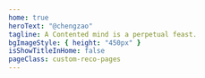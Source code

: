 ```yaml
---
home: true
heroText: "@chengzao"
tagline: A Contented mind is a perpetual feast.
bgImageStyle: { height: "450px" }
isShowTitleInHome: false
pageClass: custom-reco-pages
---
```

